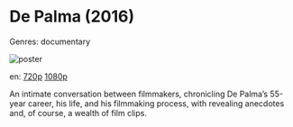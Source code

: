 # De Palma (2016)

Genres: documentary

![poster](http://image.tmdb.org/t/p/w500/CslqVcf2ViLo1GCSFYPpnhrJfc.jpg)

en:
  [720p](magnet:?xt=urn:btih:FD5CF82C4086BE1EE1FCA707C15E81AFD0671453&tr=udp://glotorrents.pw:6969/announce&tr=udp://tracker.opentrackr.org:1337/announce&tr=udp://torrent.gresille.org:80/announce&tr=udp://tracker.openbittorrent.com:80&tr=udp://tracker.coppersurfer.tk:6969&tr=udp://tracker.leechers-paradise.org:6969&tr=udp://p4p.arenabg.ch:1337&tr=udp://tracker.internetwarriors.net:1337)
  [1080p](magnet:?xt=urn:btih:33D5FD9994812C371E9E938995A9EDFE5CD90283&tr=udp://glotorrents.pw:6969/announce&tr=udp://tracker.opentrackr.org:1337/announce&tr=udp://torrent.gresille.org:80/announce&tr=udp://tracker.openbittorrent.com:80&tr=udp://tracker.coppersurfer.tk:6969&tr=udp://tracker.leechers-paradise.org:6969&tr=udp://p4p.arenabg.ch:1337&tr=udp://tracker.internetwarriors.net:1337)
  


An intimate conversation between filmmakers, chronicling De Palma’s 55-year career, his life, and his filmmaking process, with revealing anecdotes and, of course, a wealth of film clips.